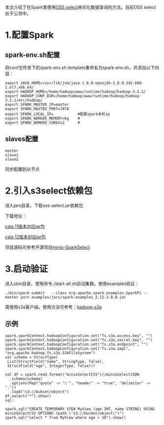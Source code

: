 本文介绍了在Spark里使用[OSS select](../Object-Storage-Service/Operation-Guide/Manage-Object/Select-Object.md)来优化数据查询的方法。目前OSS select处于公测中。

# 1.配置Spark

## spark-env.sh配置

将conf文件夹下的spark-env.sh.template重命名为spark-env.sh，并添加以下内容：

```
export JAVA_HOME=/usr/lib/jvm/java-1.8.0-openjdk-1.8.0.242.b08-1.el7.x86_64/
export HADOOP_HOME=/home/hadoop/www/runtime/hadoop/hadoop-3.2.1/
export HADOOP_CONF_DIR=/home/hadoop/www/runtime/hadoop/hadoop-3.2.1/etc/hadoop/
export SPARK_MASTER_IP=master
export SPARK_MASTER_PORT=7078
export SPARK_LOCAL_IP=           #配置spark本机ip
export SPARK_WORKER_MEMORY=6g    #
export SPARK_WORKER_CORES=2      #
```

## slaves配置

```
master
slave1
slave2
```

同步配置到从节点


# 2.引入s3select依赖包

进入jars目录，下载oss-select.jar依赖包

下载地址：

[cala 11版本对应jar包](https://cn-north-1-chenxue198.s3.cn-north-1.jdcloud-oss.com/spark-select_2.11-2.1.jar)

[cala 12版本对应jar包](https://cn-north-1-chenxue198.s3.cn-north-1.jdcloud-oss.com/spark-select_2.12-2.1.jar)

项目源码可参考开源项目[minio-SparkSelect](https://github.com/minio/spark-select)

# 3.启动验证

进入sbin目录，使用命令./start-all.sh启动集群。使用examples验证：

```
./bin/spark-submit   --class org.apache.spark.examples.SparkPi --master yarn examples/jars/spark-examples_2.12-3.0.0.jar
```

需使用s3a客户端，使用方法可参考：[hadoop-s3a]()

## 示例

```
spark.sparkContext.hadoopConfiguration.set("fs.s3a.access.key", "")
spark.sparkContext.hadoopConfiguration.set("fs.s3a.secret.key", "")
spark.sparkContext.hadoopConfiguration.set("fs.s3a.endpoint", "")
spark.sparkContext.hadoopConfiguration.set("fs.s3a.impl", "org.apache.hadoop.fs.s3a.S3AFileSystem")
val schema = StructType(
 List(StructField("name", StringType, false),
 StructField("age", IntegerType, false)))

val df = spark.read.format("minioSelectCSV")//minioSelectJSON
  .schema(schema)
  .options(Map("quote" -> "\'", "header" -> "true", "delimiter" -> ","))
  .load("s3://bukcet/object")
df.select("*").show()
sql:

spark.sql("CREATE TEMPORARY VIEW MyView (age INT, name STRING) USING minioSelectCSV OPTIONS (path \"s3://bucket/object\")")
spark.sql("select * from MyView where age > 10").show()
```
